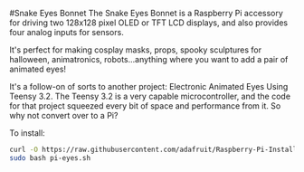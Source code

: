 <!--
---
name: Snake Eyes Bonnet
class: board
type: display
formfactor: pHAT
manufacturer: Adafruit
description: Two 128x128 pixel OLED or TFT LCD for the Raspberry Pi
url: https://learn.adafruit.com/animated-snake-eyes-bonnet-for-raspberry-pi/
buy: https://www.adafruit.com/products/3356
image: adafruit-animated-eyes-bonnet.png
pincount: 40
eeprom: no
power:
  '1':
  '2':
ground:
  '9':
  '25':
  '39':
  '34':
  '30':
  '20':
  '14':
  '6':
pin:
  '3':
    mode: i2c
  '5':
    mode: i2c
  '33':
    name: ADC Alert
  '15':
    name: Button Wink Left
  '16':
    name: Button Wink Both
  '18':
    name: Button Wink Right
  '19':
    mode: spi
  '21':
    mode: spi
  '23':
    mode: spi
  '24':
    mode: spi
  '29':
    name: DC
  '31':
    name: Reset
  '36':
    mode: spi
  '38':
    mode: spi
  '40':
    mode: spi
  '24':
    mode: spi
i2c:
  '0x48':
    name: Analog Input
    device: ads1015
-->
#Snake Eyes Bonnet
The Snake Eyes Bonnet is a Raspberry Pi accessory for driving two 128x128 pixel OLED or TFT LCD displays, and also provides four analog inputs for sensors.

It's perfect for making cosplay masks, props, spooky sculptures for halloween, animatronics, robots...anything where you want to add a pair of animated eyes!

It's a follow-on of sorts to another project: Electronic Animated Eyes Using Teensy 3.2. The Teensy 3.2 is a very capable microcontroller, and the code for that project squeezed every bit of space and performance from it. So why not convert over to a Pi?

To install:

```bash
curl -O https://raw.githubusercontent.com/adafruit/Raspberry-Pi-Installer-Scripts/master/pi-eyes.sh
sudo bash pi-eyes.sh
```
